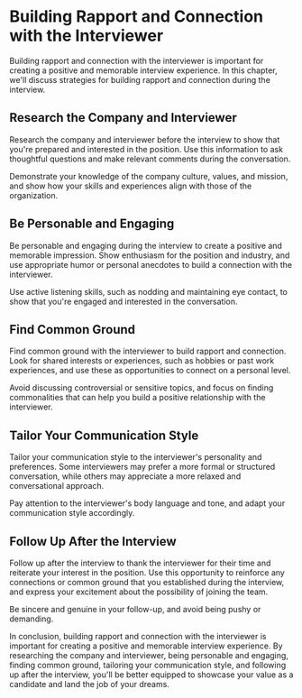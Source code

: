 Building Rapport and Connection with the Interviewer
===============================================================================================================

Building rapport and connection with the interviewer is important for creating a positive and memorable interview experience. In this chapter, we'll discuss strategies for building rapport and connection during the interview.

Research the Company and Interviewer
------------------------------------

Research the company and interviewer before the interview to show that you're prepared and interested in the position. Use this information to ask thoughtful questions and make relevant comments during the conversation.

Demonstrate your knowledge of the company culture, values, and mission, and show how your skills and experiences align with those of the organization.

Be Personable and Engaging
--------------------------

Be personable and engaging during the interview to create a positive and memorable impression. Show enthusiasm for the position and industry, and use appropriate humor or personal anecdotes to build a connection with the interviewer.

Use active listening skills, such as nodding and maintaining eye contact, to show that you're engaged and interested in the conversation.

Find Common Ground
------------------

Find common ground with the interviewer to build rapport and connection. Look for shared interests or experiences, such as hobbies or past work experiences, and use these as opportunities to connect on a personal level.

Avoid discussing controversial or sensitive topics, and focus on finding commonalities that can help you build a positive relationship with the interviewer.

Tailor Your Communication Style
-------------------------------

Tailor your communication style to the interviewer's personality and preferences. Some interviewers may prefer a more formal or structured conversation, while others may appreciate a more relaxed and conversational approach.

Pay attention to the interviewer's body language and tone, and adapt your communication style accordingly.

Follow Up After the Interview
-----------------------------

Follow up after the interview to thank the interviewer for their time and reiterate your interest in the position. Use this opportunity to reinforce any connections or common ground that you established during the interview, and express your excitement about the possibility of joining the team.

Be sincere and genuine in your follow-up, and avoid being pushy or demanding.

In conclusion, building rapport and connection with the interviewer is important for creating a positive and memorable interview experience. By researching the company and interviewer, being personable and engaging, finding common ground, tailoring your communication style, and following up after the interview, you'll be better equipped to showcase your value as a candidate and land the job of your dreams.
